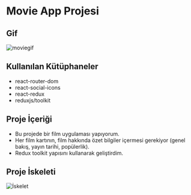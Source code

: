 # Movie App Projesi

## Gif
![moviegif](https://github.com/Muratmms/react-movie-app/assets/88024817/5b723aff-e431-4a23-a4a6-885bd6930472)

## Kullanılan Kütüphaneler
- react-router-dom
- react-social-icons
- react-redux
- reduxjs/toolkit

## Proje İçeriği
- Bu projede bir film uygulaması yapıyorum.
- Her film kartının, film hakkında özet bilgiler içermesi gerekiyor (genel bakış, yayın tarihi, popülerlik).
- Redux toolkit yapısını kullanarak geliştirdim.

## Proje İskeleti
![İskelet](link-to-your-project-skeleton-image)
